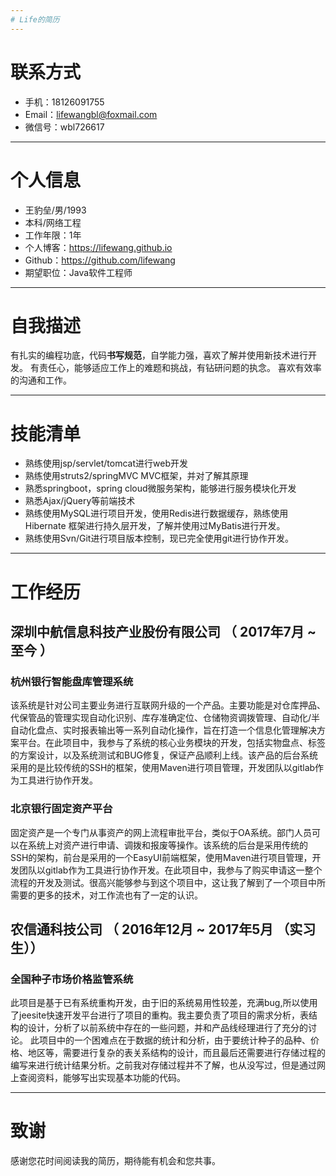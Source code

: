```yaml
---
# Life的简历
---
```

# 联系方式

- 手机：18126091755 
- Email：lifewangbl@foxmail.com
- 微信号：wbl726617
---

# 个人信息

 - 王豹垒/男/1993
 - 本科/网络工程
 - 工作年限：1年
 - 个人博客：https://lifewang.github.io
 - Github：https://github.com/lifewang
 - 期望职位：Java软件工程师

---

# 自我描述
有扎实的编程功底，代码**书写规范**，自学能力强，喜欢了解并使用新技术进行开发。
有责任心，能够适应工作上的难题和挑战，有钻研问题的执念。
喜欢有效率的沟通和工作。

---
# 技能清单

- 熟练使用jsp/servlet/tomcat进行web开发
- 熟练使用struts2/springMVC MVC框架，并对了解其原理
- 熟悉springboot，spring cloud微服务架构，能够进行服务模块化开发
- 熟悉Ajax/jQuery等前端技术
- 熟练使用MySQL进行项目开发，使用Redis进行数据缓存，熟练使用Hibernate 框架进行持久层开发，了解并使用过MyBatis进行开发。
- 熟练使用Svn/Git进行项目版本控制，现已完全使用git进行协作开发。

---

# 工作经历

## 深圳中航信息科技产业股份有限公司 （ 2017年7月 ~ 至今 ）

### 杭州银行智能盘库管理系统

该系统是针对公司主要业务进行互联网升级的一个产品。主要功能是对仓库押品、代保管品的管理实现自动化识别、库存准确定位、仓储物资调拨管理、自动化/半自动化盘点、实时报表输出等一系列自动化操作，旨在打造一个信息化管理解决方案平台。在此项目中，我参与了系统的核心业务模块的开发，包括实物盘点、标签的方案设计，以及系统测试和BUG修复，保证产品顺利上线。该产品的后台系统采用的是比较传统的SSH的框架，使用Maven进行项目管理，开发团队以gitlab作为工具进行协作开发。

### 北京银行固定资产平台

固定资产是一个专门从事资产的网上流程审批平台，类似于OA系统。部门人员可以在系统上对资产进行申请、调拨和报废等操作。该系统的后台是采用传统的SSH的架构，前台是采用的一个EasyUI前端框架，使用Maven进行项目管理，开发团队以gitlab作为工具进行协作开发。在此项目中，我参与了购买申请这一整个流程的开发及测试。很高兴能够参与到这个项目中，这让我了解到了一个项目中所需要的更多的技术，对工作流也有了一定的认识。

## 农信通科技公司 （ 2016年12月 ~ 2017年5月 （实习生））

### 全国种子市场价格监管系统

此项目是基于已有系统重构开发，由于旧的系统易用性较差，充满bug,所以使用了jeesite快速开发平台进行了项目的重构。我主要负责了项目的需求分析，表结构的设计，分析了以前系统中存在的一些问题，并和产品线经理进行了充分的讨论。 此项目中的一个困难点在于数据的统计和分析，由于要统计种子的品种、价格、地区等，需要进行复杂的表关系结构的设计，而且最后还需要进行存储过程的编写来进行统计结果分析。之前我对存储过程并不了解，也从没写过，但是通过网上查阅资料，能够写出实现基本功能的代码。

---
# 致谢
感谢您花时间阅读我的简历，期待能有机会和您共事。
